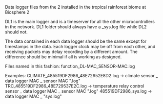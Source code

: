 Data logger files from the 2 installed in the tropical rainforest biome at Biosphere 2

DL1 is the main logger and is a timeserver for all the other microcontrollers in the network.
DL1 folder should always have a _sys.log file while DL2 should not.

The data contained in each data logger should be the same except for timestamps in the data. Each logger clock may be off from each other, and receiving packets may delay recording by a different amount. The difference should be minimal if all is working as designed.

Files named in this fashion:
function_DL-MAC_SENSOR-MAC.log

Examples:
CLIMATE_485519DF2986_48E72952E8D2.log 	-> climate sensor _ data logger MAC _ sensor MAC ".log"
TRC_485519DF2986_48E729537E2C.log 	-> temperature relay control sensor _ data logger MAC _ sensor MAC ".log"
485519DF2986_sys.log 			-> data logger MAC _ "sys.log"
